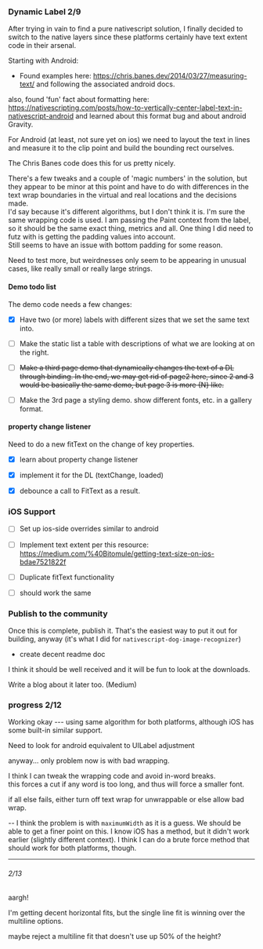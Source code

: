 

### Dynamic Label 2/9


After trying in vain to find a pure nativescript
solution, I finally decided to switch to the
native layers since these platforms certainly
have text extent code in their arsenal.

Starting with Android:

- Found examples here:
https://chris.banes.dev/2014/03/27/measuring-text/ 
and following the associated android docs.

also, found 'fun' fact about formatting here:
https://nativescripting.com/posts/how-to-vertically-center-label-text-in-nativescript-android
and learned about this format bug and about android Gravity.

For Android (at least, not sure yet on ios) we need
to layout the text in lines and measure it to the clip point
and build the bounding rect ourselves.

The Chris Banes code does this for us pretty nicely.

There's a few tweaks and a couple of 'magic numbers'
in the solution, but they appear to be minor at this point
and have to do with differences in the text wrap boundaries
in the virtual and real locations and the decisions made.  
I'd say because it's different algorithms, but I don't think 
it is. I'm sure the same wrapping code is used.  I am passing
the Paint context from the label, so it should be the same exact
thing, metrics and all.
One thing I did need to futz with is getting the padding
values into account.  
Still seems to have an issue with bottom padding for some reason.

Need to test more, but weirdnesses only seem to be appearing
in unusual cases, like really small or really large strings.

#### Demo todo list

The demo code needs a few changes:

- [X] Have two (or more) labels with different sizes
that we set the same text into.

- [ ] Make the static list a table with descriptions
of what we are looking at on the right.

- [ ] ~~Make a third page demo that dynamically changes the
text of a DL through binding.
In the end, we may get rid of page2 here, since
2 and 3 would be basically the same demo, but
page 3 is more {N} like.~~

- [ ] Make the 3rd page a styling demo. show
different fonts, etc. in a gallery format. 



#### property change listener

Need to do a new fitText on the change of
key properties.

- [X] learn about property change listener
- [X] implement it for the DL (textChange, loaded)
- [X] debounce a call to FitText as a result.  


### iOS Support

- [ ] Set up ios-side overrides similar to android

- [ ] Implement text extent per this resource: 
https://medium.com/%40Bitomule/getting-text-size-on-ios-bdae7521822f

- [ ] Duplicate fitText functionality

- [ ] should work the same

### Publish to the community

Once this is complete, publish it.  That's the
easiest way to put it out for building, anyway (it's what I 
did for `nativescript-dog-image-recognizer`)

- create decent readme doc

I think it should be well received and it will be
fun to look at the downloads.

Write a blog about it later too. (Medium)


### progress 2/12

Working okay --- using same algorithm for both platforms,
although iOS has some built-in similar support.

Need to look for android equivalent to UILabel adjustment

anyway... only problem now is with bad wrapping.

I think I can tweak the wrapping code and avoid in-word
breaks.  
this forces a cut if any word is too long, and thus
will force a smaller font.

if all else fails, either turn off text wrap for unwrappable
or else allow bad wrap.

-- I think the problem is with `maximumWidth` as it is a guess.
We should be able to get a finer point on this.
I know iOS has a method, but it didn't work earlier (slightly 
different context).  I think I can do a brute force method
that should work for both platforms, though.

-------
###### 2/13

aargh!

I'm getting decent horizontal fits, but the single line
fit is winning over the multiline options.

maybe reject a multiline fit that doesn't use up 50% of the height?
